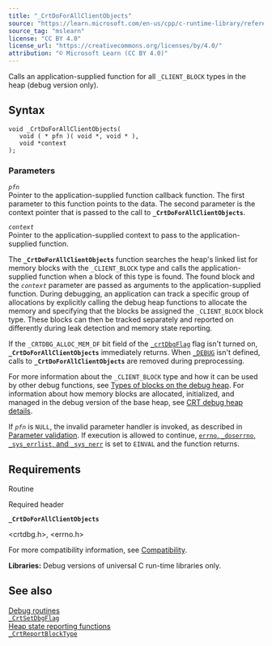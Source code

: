 ```yaml
---
title: "_CrtDoForAllClientObjects"
source: "https://learn.microsoft.com/en-us/cpp/c-runtime-library/reference/crtdoforallclientobjects?view=msvc-170"
source_tag: "mslearn"
license: "CC BY 4.0"
license_url: "https://creativecommons.org/licenses/by/4.0/"
attribution: "© Microsoft Learn (CC BY 4.0)"
---
```

Calls an application-supplied function for all `_CLIENT_BLOCK` types in the heap (debug version only).

## Syntax

```
void _CrtDoForAllClientObjects(
   void ( * pfn )( void *, void * ),
   void *context
);
```

### Parameters

_`pfn`_  
Pointer to the application-supplied function callback function. The first parameter to this function points to the data. The second parameter is the context pointer that is passed to the call to **`_CrtDoForAllClientObjects`**.

_`context`_  
Pointer to the application-supplied context to pass to the application-supplied function.

The **`_CrtDoForAllClientObjects`** function searches the heap's linked list for memory blocks with the `_CLIENT_BLOCK` type and calls the application-supplied function when a block of this type is found. The found block and the _`context`_ parameter are passed as arguments to the application-supplied function. During debugging, an application can track a specific group of allocations by explicitly calling the debug heap functions to allocate the memory and specifying that the blocks be assigned the `_CLIENT_BLOCK` block type. These blocks can then be tracked separately and reported on differently during leak detection and memory state reporting.

If the `_CRTDBG_ALLOC_MEM_DF` bit field of the [`_crtDbgFlag`](https://learn.microsoft.com/en-us/cpp/c-runtime-library/crtdbgflag?view=msvc-170) flag isn't turned on, **`_CrtDoForAllClientObjects`** immediately returns. When [`_DEBUG`](https://learn.microsoft.com/en-us/cpp/c-runtime-library/debug?view=msvc-170) isn't defined, calls to **`_CrtDoForAllClientObjects`** are removed during preprocessing.

For more information about the `_CLIENT_BLOCK` type and how it can be used by other debug functions, see [Types of blocks on the debug heap](https://learn.microsoft.com/en-us/cpp/c-runtime-library/crt-debug-heap-details?view=msvc-170#types-of-blocks-on-the-debug-heap). For information about how memory blocks are allocated, initialized, and managed in the debug version of the base heap, see [CRT debug heap details](https://learn.microsoft.com/en-us/cpp/c-runtime-library/crt-debug-heap-details?view=msvc-170).

If _`pfn`_ is `NULL`, the invalid parameter handler is invoked, as described in [Parameter validation](https://learn.microsoft.com/en-us/cpp/c-runtime-library/parameter-validation?view=msvc-170). If execution is allowed to continue, [`errno`, `_doserrno`, `_sys_errlist`, and `_sys_nerr`](https://learn.microsoft.com/en-us/cpp/c-runtime-library/errno-doserrno-sys-errlist-and-sys-nerr?view=msvc-170) is set to `EINVAL` and the function returns.

## Requirements

Routine

Required header

**`_CrtDoForAllClientObjects`**

<crtdbg.h>, <errno.h>

For more compatibility information, see [Compatibility](https://learn.microsoft.com/en-us/cpp/c-runtime-library/compatibility?view=msvc-170).

**Libraries:** Debug versions of universal C run-time libraries only.

## See also

[Debug routines](https://learn.microsoft.com/en-us/cpp/c-runtime-library/debug-routines?view=msvc-170)  
[`_CrtSetDbgFlag`](https://learn.microsoft.com/en-us/cpp/c-runtime-library/reference/crtsetdbgflag?view=msvc-170)  
[Heap state reporting functions](https://learn.microsoft.com/en-us/cpp/c-runtime-library/crt-debug-heap-details?view=msvc-170#heap-state-reporting-functions)  
[`_CrtReportBlockType`](https://learn.microsoft.com/en-us/cpp/c-runtime-library/reference/crtreportblocktype?view=msvc-170)